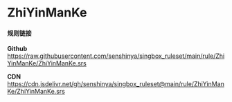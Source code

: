 # ZhiYinManKe

#### 规则链接

**Github**
https://raw.githubusercontent.com/senshinya/singbox_ruleset/main/rule/ZhiYinManKe/ZhiYinManKe.srs

**CDN**
https://cdn.jsdelivr.net/gh/senshinya/singbox_ruleset@main/rule/ZhiYinManKe/ZhiYinManKe.srs